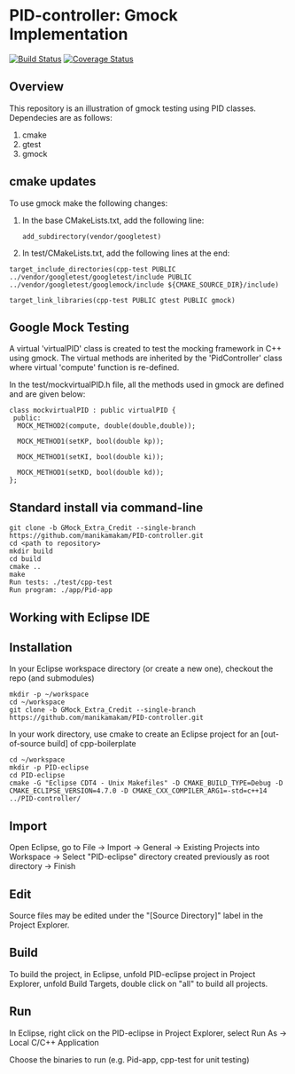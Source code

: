 # PID-controller: Gmock Implementation

[![Build Status](https://travis-ci.org/manikamakam/PID-controller.svg?branch=GMock_Extra_Credit)](https://travis-ci.org/manikamakam/PID-controller?branch=GMock_Extra_Credit)
[![Coverage Status](https://coveralls.io/repos/github/manikamakam/PID-controller/badge.svg?branch=GMock_Extra_Credit)](https://coveralls.io/github/manikamakam/PID-controller?branch=GMock_Extra_Credit)

## Overview

This repository is an illustration of gmock testing using PID classes. Dependecies are as follows:

1. cmake
2. gtest
3. gmock

## cmake updates 

To use gmock make the following changes:

1. In the base CMakeLists.txt, add the following line:

    ```
    add_subdirectory(vendor/googletest)
    
    ```
2. In test/CMakeLists.txt, add the following lines at the end:

```
target_include_directories(cpp-test PUBLIC ../vendor/googletest/googletest/include PUBLIC ../vendor/googletest/googlemock/include ${CMAKE_SOURCE_DIR}/include)

target_link_libraries(cpp-test PUBLIC gtest PUBLIC gmock)
```

## Google Mock Testing

A virtual 'virtualPID' class is created to test the mocking framework in C++ using gmock. The virtual methods are inherited by the 'PidController' class where virtual 'compute' function is re-defined.

In the test/mockvirtualPID.h file, all the methods used in gmock are defined and are given below:

```
class mockvirtualPID : public virtualPID {
 public:
  MOCK_METHOD2(compute, double(double,double));
  
  MOCK_METHOD1(setKP, bool(double kp));
  
  MOCK_METHOD1(setKI, bool(double ki));
  
  MOCK_METHOD1(setKD, bool(double kd));
};
```

## Standard install via command-line
```
git clone -b GMock_Extra_Credit --single-branch https://github.com/manikamakam/PID-controller.git
cd <path to repository>
mkdir build
cd build
cmake ..
make
Run tests: ./test/cpp-test
Run program: ./app/Pid-app
```

## Working with Eclipse IDE

## Installation

In your Eclipse workspace directory (or create a new one), checkout the repo (and submodules)

```
mkdir -p ~/workspace
cd ~/workspace
git clone -b GMock_Extra_Credit --single-branch https://github.com/manikamakam/PID-controller.git
```

In your work directory, use cmake to create an Eclipse project for an [out-of-source build] of cpp-boilerplate

```
cd ~/workspace
mkdir -p PID-eclipse
cd PID-eclipse
cmake -G "Eclipse CDT4 - Unix Makefiles" -D CMAKE_BUILD_TYPE=Debug -D CMAKE_ECLIPSE_VERSION=4.7.0 -D CMAKE_CXX_COMPILER_ARG1=-std=c++14 ../PID-controller/
```

## Import

Open Eclipse, go to File -> Import -> General -> Existing Projects into Workspace -> Select "PID-eclipse" directory created previously as root directory -> Finish

## Edit

Source files may be edited under the "[Source Directory]" label in the Project Explorer.

## Build

To build the project, in Eclipse, unfold PID-eclipse project in Project Explorer, unfold Build Targets, double click on "all" to build all projects.

## Run

In Eclipse, right click on the PID-eclipse in Project Explorer, select Run As -> Local C/C++ Application

Choose the binaries to run (e.g. Pid-app, cpp-test for unit testing)
